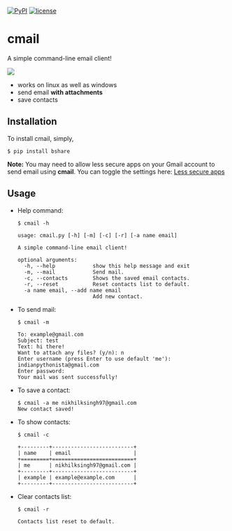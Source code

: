 [![PyPI](https://img.shields.io/badge/PyPi-v1.0.0-f39f37.svg)](https://pypi.python.org/pypi/cmail)
[![license](https://img.shields.io/github/license/mashape/apistatus.svg?maxAge=2592000)](https://github.com/nikhilkumarsingh/cmail/blob/master/LICENSE.txt)

# cmail

A simple command-line email client!

![](https://media.giphy.com/media/d3YH60LyEcJylGuY/giphy.gif)

- works on linux as well as windows
- send email **with attachments**
- save contacts

## Installation

To install cmail, simply,

```
$ pip install bshare
```

**Note:** You may need to allow less secure apps on your Gmail account to send email using **cmail**. You can toggle the settings here: [Less secure apps](https://myaccount.google.com/lesssecureapps)

## Usage

- Help command:

	```
	$ cmail -h

	usage: cmail.py [-h] [-m] [-c] [-r] [-a name email]

	A simple command-line email client!

	optional arguments:
	  -h, --help            show this help message and exit
	  -m, --mail            Send mail.
	  -c, --contacts        Shows the saved email contacts.
	  -r, --reset           Reset contacts list to default.
	  -a name email, --add name email
	                        Add new contact.

	```

- To send mail:

	```
	$ cmail -m

	To: example@gmail.com
	Subject: test
	Text: hi there!
	Want to attach any files? (y/n): n
	Enter username (press Enter to use default 'me'): indianpythonista@gmail.com
	Enter password:  
	Your mail was sent successfully!

	```

- To save a contact:
	
	```
	$ cmail -a me nikhilksingh97@gmail.com
	New contact saved!
	```

- To show contacts:

	```
	$ cmail -c

	+---------+--------------------------+
	| name    | email                    |
	+=========+==========================+
	| me      | nikhilksingh97@gmail.com |
	+---------+--------------------------+
	| example | example@example.com      |
	+---------+--------------------------+

	```

- Clear contacts list:

	```
	$ cmail -r

	Contacts list reset to default.
	```

